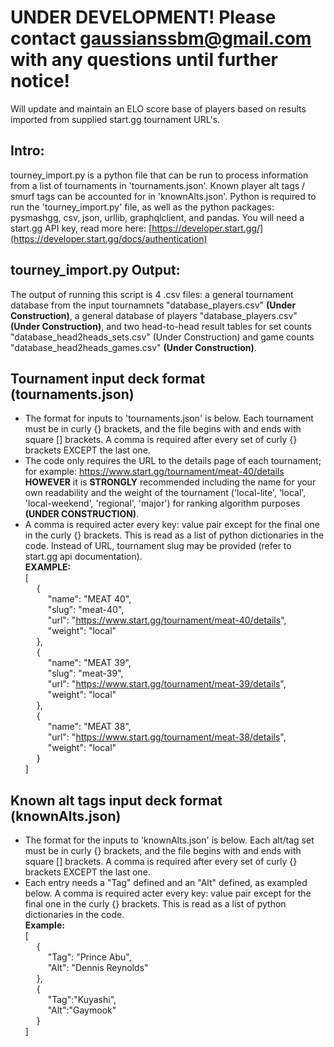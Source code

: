 # UNDER DEVELOPMENT! Please contact gaussianssbm@gmail.com with any questions until further notice!
Will update and maintain an ELO score base of players based on results imported from supplied start.gg tournament URL's.

## Intro:
tourney_import.py is a python file that can be run to process information from a list of tournaments in 'tournaments.json'. Known player alt tags / smurf tags can be accounted for in 'knownAlts.json'. Python is required to run the 'tourney_import.py' file, as well as the python packages: pysmashgg, csv, json, urllib, graphqlclient, and pandas. You will need a start.gg API key, read more here: [https://developer.start.gg/](https://developer.start.gg/docs/authentication)

## tourney_import.py Output:
The output of running this script is 4 .csv files: a general tournament database from the input tournamnets "database_players.csv" **(Under Construction)**, a general database of players "database_players.csv" **(Under Construction)**, and two head-to-head result tables for set counts "database_head2heads_sets.csv" (Under Construction) and game counts "database_head2heads_games.csv" **(Under Construction)**.

## Tournament input deck format (tournaments.json)
- The format for inputs to 'tournaments.json' is below. Each tournament must be in curly {} brackets, and the file begins with and ends with square [] brackets. A comma is required after every set of curly {} brackets EXCEPT the last one. 
- The code only requires the URL to the details page of each tournament; for example: https://www.start.gg/tournament/meat-40/details **HOWEVER** it is **STRONGLY** recommended including the name for your own readability and the weight of the tournament ('local-lite', 'local', 'local-weekend', 'regional', 'major') for ranking algorithm purposes **(UNDER CONSTRUCTION)**.   
- A comma is required acter every key: value pair except for the final one in the curly {} brackets. This is read as a list of python dictionaries in the code. Instead of URL, tournament slug may be provided (refer to start.gg api documentation).  
**EXAMPLE:**  
[  
&emsp; {  
&emsp; &emsp; "name": "MEAT 40",  
&emsp; &emsp; "slug": "meat-40",  
&emsp; &emsp; "url": "https://www.start.gg/tournament/meat-40/details",  
&emsp; &emsp; "weight": "local"  
&emsp; },  
&emsp; {  
&emsp; &emsp; "name": "MEAT 39",  
&emsp; &emsp; "slug": "meat-39",  
&emsp; &emsp; "url": "https://www.start.gg/tournament/meat-39/details",  
&emsp; &emsp; "weight": "local"  
&emsp; },  
&emsp; {  
&emsp; &emsp; "name": "MEAT 38",  
&emsp; &emsp; "url": "https://www.start.gg/tournament/meat-38/details",  
&emsp; &emsp; "weight": "local"  
&emsp; }  
]  

## Known alt tags input deck format (knownAlts.json)
- The format for the inputs to 'knownAlts.json' is below. Each alt/tag set must be in curly {} brackets, and the file begins with and ends with square [] brackets. A comma is required after every set of curly {} brackets EXCEPT the last one.  
- Each entry needs a "Tag" defined and an "Alt" defined, as exampled below. A comma is required acter every key: value pair except for the final one in the curly {} brackets. This is read as a list of python dictionaries in the code.  
**Example:**  
[  
&emsp; {  
&emsp; &emsp; "Tag": "Prince Abu",  
&emsp; &emsp; "Alt": "Dennis Reynolds"  
&emsp; },  
&emsp; {  
&emsp; &emsp; "Tag":"Kuyashi",  
&emsp; &emsp; "Alt":"Gaymook"  
&emsp; }  
] 

